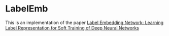 # LabelEmb
This is an implementation of the paper [Label Embedding Network: Learning Label Representation for Soft Training of Deep Neural Networks](https://xxx)
